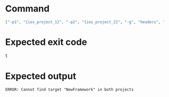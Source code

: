 # Command
```json
["-p1", "{ios_project_1}", "-p2", "{ios_project_2}", "-g", "headers", "-t", "NewFramework", "-f", "console"]
```

# Expected exit code
1

# Expected output
```
ERROR: Cannot find target "NewFramework" in both projects

```
